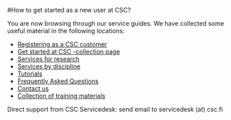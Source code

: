 #How to get started as a new user at CSC?

You are now browsing through our service guides.
We have collected some useful material in the following locations:

* [Registering as a CSC customer](https://research.csc.fi/accounts-and-projects)
* [Get started at CSC -collection page](https://www.csc.fi/get-started)
* [Services for research](https://research.csc.fi/home)
* [Services by discipline](https://research.csc.fi/sciences)
* [Tutorials](../../tutorials/)
* [Frequently Asked Questions](index.md)
* [Contact us](../../support/contact/)
* [Collection of training materials](https://www.csc.fi/en/web/training/materials)

Direct support from CSC Servicedesk: send email to servicedesk (at) csc.fi
